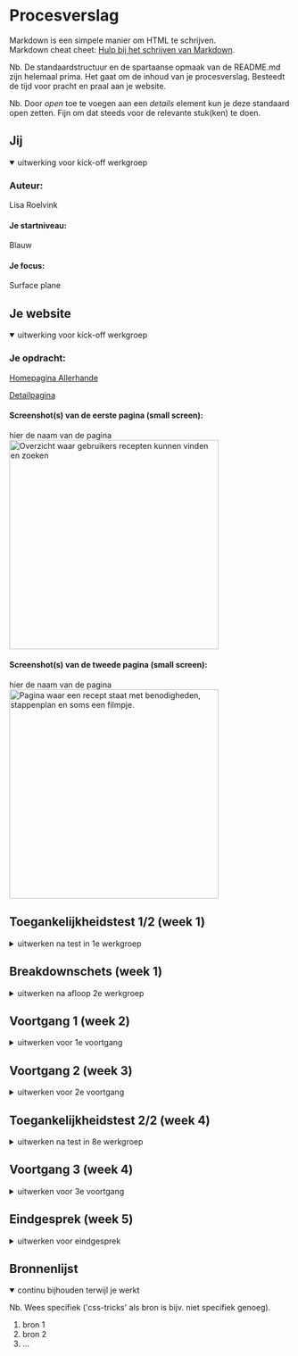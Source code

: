 # Procesverslag
Markdown is een simpele manier om HTML te schrijven.  
Markdown cheat cheet: [Hulp bij het schrijven van Markdown](https://github.com/adam-p/markdown-here/wiki/Markdown-Cheatsheet).

Nb. De standaardstructuur en de spartaanse opmaak van de README.md zijn helemaal prima. Het gaat om de inhoud van je procesverslag. Besteedt de tijd voor pracht en praal aan je website.

Nb. Door *open* toe te voegen aan een *details* element kun je deze standaard open zetten. Fijn om dat steeds voor de relevante stuk(ken) te doen.





## Jij

<details open>
  <summary>uitwerking voor kick-off werkgroep</summary>

  ### Auteur:
  Lisa Roelvink 

  #### Je startniveau:
  Blauw

  #### Je focus:
  Surface plane
 
</details>





## Je website

<details open>
  <summary>uitwerking voor kick-off werkgroep</summary>

  ### Je opdracht:
  [Homepagina Allerhande](https://www.ah.nl/allerhande)

  [Detailpagina](https://www.ah.nl/allerhande/recept/R-R1189960/paddenstoelenrisotto-met-pancetta-uit-de-oven)


  #### Screenshot(s) van de eerste pagina (small screen): 
  hier de naam van de pagina  
  <img src="readme-images/screenshot-home-png" width="375px" alt="Overzicht waar gebruikers recepten kunnen vinden en zoeken">

  #### Screenshot(s) van de tweede pagina (small screen):
  hier de naam van de pagina  
  <img src="readme-images/screenshot-recept.png" width="375px" alt="Pagina waar een recept staat met benodigheden, stappenplan en soms een filmpje.">
 
</details>



## Toegankelijkheidstest 1/2 (week 1)

<details>
  <summary>uitwerken na test in 1e werkgroep</summary>

  ### Bevindingen
  Lijst met je bevindingen die in de test naar voren kwamen:

  #### Screenreader
  
  ##### Headings
  Heading level screenreader. Kom er maar in herfst section bevat geen list, waardoor er niet benoemd wordt hoeveel recepten er onder “Kom er maar in herfst” vallen. Er wordt ook niet benoemd dat het recepten zijn, maar misschien spreekt dat voor zich.

  Dubbele header verwarrend. 

  Hier een omschrijving van hoe het opgelost kan worden (met indien nodig afbeeldingen)

  Recepten/articles in een list zetten?


  #### Muis en Toetsenbord 

  ##### Scrollen
  Gebruiker navigeert terug naar Google in de carousel. 

  ##### Hover
  Buttons: zwakke hover
  Links in paragraaf: 0 hover
  Articles krijgen alleen dropshadow. Misschien kleine animatie.


  Hier een omschrijving van hoe het opgelost kan worden (met indien nodig afbeeldingen)

  Sanne heeft uitgelegd in Werkgroep 2 dat je dat kunt voorkomen.

  #### Motoriek (shocks, elastiekjes)

  De website is redelijk vergevingsgezind als het neer komt op een verkeerde klik. De gebruiker navigeerd precies terug naar het punt waar de klik is gedaan op de home pagina.

  Dit wil ik graag meenemen in mijn website.

  #### Visueel (brillen, contrast, kleurenblind, dark/light). 

  ##### Darkmode
  Niet van toepassing. Twijfel of dit echt nodig is en wat bijdraagt. 

  ##### Kleuren
  Website bevat veel en goed contrast. Afbeeldingen worden wat minder smakelijk. Teksten zijn goed te lezen.

  <img src="readme-images/kleurenblind-header.png" width="375px" alt="Kleurenblind header">

  <img src="readme-images/kleurenblind-body.png" width="375px" alt="Kleurenblind body">

  <img src="readme-images/zwart-wit.png" width="375px" alt="Contrast">

  ##### Zicht
  Glaucome: cursor & hover niet te zien.
  Hemianopia: -
  Blur: cursor en hover states wel te zien, maar niet duidelijk. Tekst niet te lezen.
  Combined loss: -

  Teksten zijn met de beperkingen in zicht niet te lezen.


  Hier een omschrijving van hoe het opgelost kan worden (met indien nodig afbeeldingen)

  Wellicht grotere animaties, hovers en duidelijke kleurverandering wanneer iets wordt geselecteerd. 

</details>



## Breakdownschets (week 1)

<details>
  <summary>uitwerken na afloop 2e werkgroep</summary>

  ### de hele pagina: 
  <img src="readme-images/dummy-plaatje.jpg" width="375px" alt="breakdown van de hele pagina">

  ### dynamisch deel (bijv menu): 
  <img src="readme-images/dummy-plaatje.jpg" width="375px" alt="breakdown van een dynamisch deel">

  ### wellicht nog een dynamisch deel (bijv filter): 
  <img src="readme-images/dummy-plaatje.jpg" width="375px" alt="breakdown van nog een dynamisch deel">

</details>





## Voortgang 1 (week 2)

<details>
  <summary>uitwerken voor 1e voortgang</summary>

  ### Stand van zaken
  hier dit ging goed & dit was lastig (neem ook screenshots op van delen van je website en code)


  ### Agenda voor meeting
  samen met je groepje opstellen

  | Lisa R      | Oemar          | Ouiman    | student 4        |
  | ---            | ---                | ---          | ---              |
  | Breakdown schetsen  | Breakdownschetsen    | Ook breakdown    | en dan ik dat    |
  | 'Blokjes content' | Ul/li nakijken | nog een punt | dit wil ik zeker |
  | Hoeveelheid content bespreken            | Header nagekeken         | ...          | ...              |


  ### Verslag van meeting
  hier na afloop snel de uitkomsten van de meeting vastleggen

  - samen door de KPN website gegaan en elementen besproken
  - Hoeveelheid content besproken
  - Menu aangepast/bewerking naar groot scherm

  Notities Lisa:
  
```
<header>
    <nav>
        <ul>
            <li><a href=""></a></li>
        </ul>
        <button></button>
        <button></button>
    </nav>
</header>

<main>
	<section> 2x 	In een section MOET een H zitten.

Button: veroorzaakt een actie op de pagina.
Link: navigatie naar een andere pagina of een plek op de pagina.

H1 ‘ontbreekt’
Of op de homepage H1 aanmaken en verstoppen.
Of logo als H1 aanmaken.

3 blokken op KPN = section met daarin ul en per blok is een li.

<section>
    <ul>
        <li>
            <h3></h3>
            <ul>
                <li></li>
            </ul>
            <a href=""></a>
        </li>
        <li>
            <h3></h3>
            <ul>
                <li></li>
            </ul>
            <a href=""></a>
        </li>
        <li>
            <h3></h3>
            <ul>
                <li></li>
            </ul>
            <a href=""></a>
        </li>
    </ul>
</section>


Wanneer je een volgorde in een section met css wilt veranderen:

In de parent
Display: flex;
flex-direction: column;

In de child
order: -100;

De volgorde wordt van boven naar beneden bepaald vanaf -1, 0 en 1.

Footer:

Section Button
H3
ul
```

  Even vragen hoe ik dit in Github krijg zonder dat de code gelezen wordt.

  <img src="readme-images/IMG_3669.jpg" width="375px" alt="breakdown header en navigatie">

  <img src="IMG_3670.jpg" width="375px" alt="breakdown section recepten">

  <img src="readme-images/IMG_3671.jpg" width="375px" alt="breakdown laatste section">

</details>





## Voortgang 2 (week 3)

<details>
  <summary>uitwerken voor 2e voortgang</summary>

  ### Stand van zaken
  hier dit ging goed & dit was lastig (neem ook screenshots op van delen van je website en code)


  ### Agenda voor meeting
  samen met je groepje opstellen

  | Lisa     | Oemar          | Ouiaam    | Giuliano        |
  | ---            | ---                | ---          | ---              |
  | HTML nakijken  | HTML nakijken            | Geen specifieke agenda punten    | -----?    |
  | plan van aanpak maken | - | - | - |
  | ...            | ...                | ...          | ...              |


  ### Verslag van meeting
  hier na afloop snel de uitkomsten van de meeting vastleggen

  - Aria labels links
  - Section (articles) even in een UL zetten
  - 2e navigatie buttons maken
  - Plan van aanpak:
  - Eerst typografie
  - Daarna images positionering (kaarten en sliders)
  - Van boven naar beneden werken
  - Navigatie op het einde maken


</details>





## Toegankelijkheidstest 2/2 (week 4)

<details>
  <summary>uitwerken na test in 8e werkgroep</summary>

  ### Bevindingen
  Lijst met je bevindingen die in de test naar voren kwamen (geef ook aan wat er verbeterd is):

  #### Screenreader
  Hier korte omschrijving (met indien nodig afbeeldingen)

  Hier een omschrijving van hoe het opgelost kan worden (met indien nodig afbeeldingen)


  #### Muis en Toetsenbord 
  Hier korte omschrijving (met indien nodig afbeeldingen)

  Hier een omschrijving van hoe het opgelost kan worden (met indien nodig afbeeldingen)


  #### Motoriek (shocks, elastiekjes)
  Hier korte omschrijving (met indien nodig afbeeldingen)

  Hier een omschrijving van hoe het opgelost kan worden (met indien nodig afbeeldingen)


  #### Visueel (brillen, contrast, kleurenblind, dark/light). 
  Hier korte omschrijving (met indien nodig afbeeldingen)

  Hier een omschrijving van hoe het opgelost kan worden (met indien nodig afbeeldingen)

</details>





## Voortgang 3 (week 4)

<details>
  <summary>uitwerken voor 3e voortgang</summary>

  ### Stand van zaken
  Krijg de knop niet in het midden. 


  ### Agenda voor meeting
  samen met je groepje opstellen

  | Giuliano     | Lisa          | Ouiaam    | student 4        |
  | ---            | ---                | ---          | ---              |
  | Custom properties  | CSS doorlopen             | CSS doorlopen dit    | en dan ik dat    |
  | en dat ook nog | dit als er tijd is | nog een punt | dit wil ik zeker |
  | ...            | ...                | ...          | ...              |


  ### Verslag van meeting
  hier na afloop snel de uitkomsten van de meeting vastleggen

  - punt 1
  - punt 2
  - nog een punt
  - ...

</details>





## Eindgesprek (week 5)

<details>
  <summary>uitwerken voor eindgesprek</summary>

  ### Je uitkomst - karakteristiek screenshots:
  <img src="readme-images/dummy-plaatje.jpg" width="375px" alt="uitomst opdracht 1">


  ### Dit ging goed/Heb ik geleerd: 
  Korte omschrijving met plaatjes

  <img src="readme-images/dummy-plaatje.jpg" width="375px" alt="top">


  ### Dit was lastig/Is niet gelukt:
  Korte omschrijving met plaatjes

  <img src="readme-images/dummy-plaatje.jpg" width="375px" alt="bummer">
</details>





## Bronnenlijst

<details open>
  <summary>continu bijhouden terwijl je werkt</summary>

  Nb. Wees specifiek ('css-tricks' als bron is bijv. niet specifiek genoeg).

  1. bron 1
  2. bron 2
  3. ...

</details>